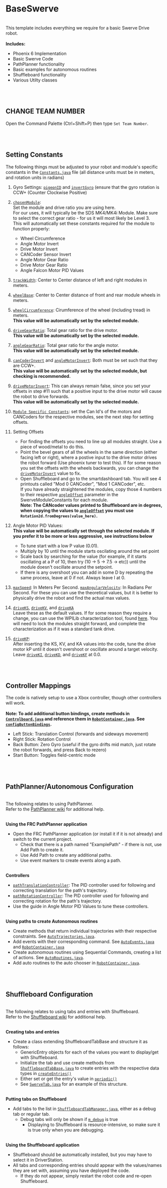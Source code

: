 # BaseSwerve </br>

<br>This template includes everything we require for a basic Swerve Drive robot.
<br>
<br><b>Includes:</b>
   * Phoenix 6 Implementation
   * Basic Swerve Code
   * PathPlanner functionality
   * Basic examples for autonomous routines
   * Shuffleboard functionality
   * Various Utilty classes


<br><br>**CHANGE TEAM NUMBER**
----
Open the Command Palette (Ctrl+Shift+P) then type ```Set Team Number```.


<br><br>**Setting Constants**
----
The following things must be adjusted to your robot and module's specific constants in the [```Constants.java```](https://github.com/TeamSCREAM4522/BaseSwerve/blob/main/src/main/java/frc/robot/Constants.java) file (all distance units must be in meters, and rotation units in radians)</br>
1. Gyro Settings: [```pigeonID```](https://github.com/TeamSCREAM4522/BaseSwerve/blob/main/src/main/java/frc/robot/Constants.java) and [```invertGyro```](https://github.com/TeamSCREAM4522/BaseSwerve/blob/main/src/main/java/frc/robot/Constants.java) (ensure that the gyro rotation is CCW+ (Counter Clockwise Positive)
2. [```chosenModule```](https://github.com/TeamSCREAM4522/BaseSwerve/blob/main/src/main/java/frc/robot/Constants.java): 
<br>Set the module and drive ratio you are using here.
<br>For our uses, it will typically be the SDS MK4/MK4i Module. Make sure to select the correct gear ratio - for us it will most likely be Level 3.
<br>This will automatically set these constants required for the module to function properly:
    * Wheel Circumference
    * Angle Motor Invert
    * Drive Motor Invert
    * CANCoder Sensor Invert
    * Angle Motor Gear Ratio
    * Drive Motor Gear Ratio
    * Angle Falcon Motor PID Values
    
4. [```trackWidth```](https://github.com/TeamSCREAM4522/BaseSwerve/blob/main/src/main/java/frc/robot/Constants.java): Center to Center distance of left and right modules in meters.
5. [```wheelBase```](https://github.com/TeamSCREAM4522/BaseSwerve/blob/main/src/main/java/frc/robot/Constants.java): Center to Center distance of front and rear module wheels in meters.
6. [```wheelCircumference```](https://github.com/TeamSCREAM4522/BaseSwerve/blob/main/src/main/java/frc/robot/Constants.java): Cirumference of the wheel (including tread) in meters. <br><b>This value will be automatically set by the selected module.</b>
7. [```driveGearRatio```](https://github.com/TeamSCREAM4522/BaseSwerve/blob/main/src/main/java/frc/robot/Constants.java): Total gear ratio for the drive motor. <br><b>This value will be automatically set by the selected module.</b>
8. [```angleGearRatio```](https://github.com/TeamSCREAM4522/BaseSwerve/blob/main/src/main/java/frc/robot/Constants.java): Total gear ratio for the angle motor. <br><b>This value will be automatically set by the selected module.</b>
9. [```canCoderInvert```](https://github.com/TeamSCREAM4522/BaseSwerve/blob/main/src/main/java/frc/robot/Constants.java) and [```angleMotorInvert```](https://github.com/TeamSCREAM4522/BaseSwerve/blob/main/src/main/java/frc/robot/Constants.java): Both must be set such that they are CCW+. <br><b>This value will be automatically set by the selected module, but checking is recommended.</b>
10. [```driveMotorInvert```](https://github.com/TeamSCREAM4522/BaseSwerve/blob/main/src/main/java/frc/robot/Constants.java): This can always remain false, since you set your offsets in step #11 such that a positive input to the drive motor will cause the robot to drive forwards. <br><b>This value will be automatically set by the selected module.</b>

11. [```Module Specific Constants```](https://github.com/TeamSCREAM4522/BaseSwerve/blob/main/src/main/java/frc/robot/Constants.java): set the Can Id's of the motors and CANCoders for the respective modules, see the next step for setting offsets.
12. Setting Offsets
    * For finding the offsets you need to line up all modules straight. Use a piece of wood/metal to do this.
    * Point the bevel gears of all the wheels in the same direction (either facing left or right), where a postive input to the drive motor drives the robot forward (Use phoenix tuner to test this). If for some reason you set the offsets with the wheels backwards, you can change the [```driveMotorInvert```](https://github.com/TeamSCREAM4522/BaseSwerve/blob/main/src/main/java/frc/robot/Constants.java) value to fix.
    * Open Shuffleboard and go to the smartdashboard tab. You will see 4 printouts called "Mod 0 CANCoder", "Mod 1 CANCoder", etc. 
    <br>If you have already straightened the modules, copy those 4 numbers to their respective [```angleOffset```](https://github.com/TeamSCREAM4522/BaseSwerve/blob/main/src/main/java/frc/robot/Constants.java) parameter in the SwerveModuleConstants for each module.
    <br><b>Note: The CANcoder values printed to Shuffleboard are in degrees, when copying the values to [```angleOffset```](https://github.com/TeamSCREAM4522/BaseSwerve/blob/main/src/main/java/frc/robot/Constants.java) you must use ```Rotation2d.fromDegrees(value_here)```.</b>

13. Angle Motor PID Values: <br><b>This value will be automatically set through the selected module. If you prefer it to be more or less aggressive, see instructions below</b> 
    * To tune start with a low P value (0.01).
    * Multiply by 10 until the module starts oscilating around the set point
    * Scale back by searching for the value (for example, if it starts oscillating at a P of 10, then try (10 -> 5 -> 7.5 -> etc)) until the module doesn't oscillate around the setpoint.
    * If there is any overshoot you can add in some D by repeating the same process, leave at 0 if not. Always leave I at 0.

14. [```maxSpeed```](https://github.com/TeamSCREAM4522/BaseSwerve/blob/main/src/main/java/frc/robot/Constants.java): In Meters Per Second. [```maxAngularVelocity```](https://github.com/TeamSCREAM4522/BaseSwerve/blob/main/src/main/java/frc/robot/Constants.java): In Radians Per Second. For these you can use the theoretical values, but it is better to physically drive the robot and find the actual max values.

15. [```driveKS```](https://github.com/TeamSCREAM4522/BaseSwerve/blob/main/src/main/java/frc/robot/Constants.java), [```driveKV```](https://github.com/TeamSCREAM4522/BaseSwerve/blob/main/src/main/java/frc/robot/Constants.java), and [```driveKA```](https://github.com/TeamSCREAM4522/BaseSwerve/blob/main/src/main/java/frc/robot/Constants.java)
<br>Leave these as the default values. If for some reason they require a change, you can use the WPILib characterization tool, found [here](https://docs.wpilib.org/en/stable/docs/software/wpilib-tools/robot-characterization/introduction.html). You will need to lock the modules straight forward, and complete the characterization as if it was a standard tank drive.
17. [```driveKP```](https://github.com/TeamSCREAM4522/BaseSwerve/blob/main/src/main/java/frc/robot/Constants.java): 
<br>After inserting the KS, KV, and KA values into the code, tune the drive motor kP until it doesn't overshoot or oscillate around a target velocity.
<br>Leave [```driveKI```](https://github.com/TeamSCREAM4522/BaseSwerve/blob/main/src/main/java/frc/robot/Constants.java), [```driveKD```](https://github.com/TeamSCREAM4522/BaseSwerve/blob/main/src/main/java/frc/robot/Constants.java), and [```driveKF```](https://github.com/TeamSCREAM4522/BaseSwerve/blob/main/src/main/java/frc/robot/Constants.java) at 0.0.


<br><br>**Controller Mappings**
----
The code is natively setup to use a Xbox controller, though other controllers will work. </br>
<br><b>Note: To add additional button bindings, create methods in [```Controlboard.java```](https://github.com/TeamSCREAM4522/BaseSwerve/blob/main/src/main/java/frc/robot/controlboard/Controlboard.java) and reference them in [```RobotContainer.java```](https://github.com/TeamSCREAM4522/BaseSwerve/blob/main/src/main/java/frc/robot/RobotContainer.java).
See [```configButtonBindings```](https://github.com/TeamSCREAM4522/BaseSwerve/blob/main/src/main/java/frc/robot/RobotContainer.java).</b>
* Left Stick: Translation Control (forwards and sideways movement)
* Right Stick: Rotation Control </br>
* Back Button: Zero Gyro (useful if the gyro drifts mid match, just rotate the robot forwards, and press Back to rezero)
* Start Button: Toggles field-centric mode



<br><br>**PathPlanner/Autonomous Configuration**
----
<br>The following relates to using PathPlanner.
<br>Refer to the [PathPlanner wiki](https://github.com/mjansen4857/pathplanner/wiki) for additional help.

<br><b>Using the FRC PathPlanner application</b>
* Open the FRC PathPlanner application (or install it if it is not already) and switch to the current project.
   * Check that there is a path named "ExamplePath" - if there is not, use Add Path to create it.
   * Use Add Path to create any additional paths.
   * Use event markers to create events along a path. 

<br><b>Controllers</b>
* [```pathTranslationController```](https://github.com/TeamSCREAM4522/BaseSwerve/blob/main/src/main/java/frc/robot/Constants.java): The PID controller used for following and correcting translation for the path's trajectory.
* [```pathRotationController```](https://github.com/TeamSCREAM4522/BaseSwerve/blob/main/src/main/java/frc/robot/Constants.java): The PID controller used for following and correcting rotation for the path's trajectory.
* Use the guide in Angle Motor PID Values to tune these controllers.

<br><b>Using paths to create Autonomous routines</b>
* Create methods that return individual trajectories with their respective constraints. See [```AutoTrajectories.java```](https://github.com/TeamSCREAM4522/BaseSwerve/blob/main/src/main/java/frc/robot/auto/AutoTrajectories.java).
* Add events with their corresponding command. See [```AutoEvents.java```](https://github.com/TeamSCREAM4522/BaseSwerve/blob/main/src/main/java/frc/robot/auto/AutoEvents.java) and [```RobotContainer.java```](https://github.com/TeamSCREAM4522/BaseSwerve/blob/main/src/main/java/frc/robot/RobotContainer.java)
* Create autonomous routines using Sequential Commands, creating a list of actions. See [```AutoRoutines.java```](https://github.com/TeamSCREAM4522/BaseSwerve/blob/main/src/main/java/frc/robot/auto/AutoRoutines.java).
* Add auto routines to the auto chooser in [```RobotContainer.java```](https://github.com/TeamSCREAM4522/BaseSwerve/blob/main/src/main/java/frc/robot/RobotContainer.java).



<br><br>**Shuffleboard Configuration**
----
<br>The following relates to using tabs and entries with Shuffleboard.
<br>Refer to the [Shuffleboard wiki](https://docs.wpilib.org/en/stable/docs/software/dashboards/shuffleboard/index.html) for additional help.

<br><b>Creating tabs and entries</b>
* Create a class extending ShuffleboardTabBase and structure it as follows:
   * GenericEntry objects for each of the values you want to display/get with Shuffleboard.
   * Initialize the tab and use create methods from [```ShuffleboardTabBase.java```](https://github.com/TeamSCREAM4522/BaseSwerve/blob/main/src/main/java/frc/robot/shuffleboard/ShuffleboardTabBase.java) to create entries with the respective data types in [```createEntries()```](https://github.com/TeamSCREAM4522/BaseSwerve/blob/main/src/main/java/frc/robot/shuffleboard/ShuffleboardTabBase.java)
   * Either set or get the entry's value in [```periodic()```](https://github.com/TeamSCREAM4522/BaseSwerve/blob/main/src/main/java/frc/robot/shuffleboard/ShuffleboardTabManager.java)
   * See [```SwerveTab.java```](https://github.com/TeamSCREAM4522/BaseSwerve/blob/main/src/main/java/frc/robot/shuffleboard/tabs/SwerveTab.java) for an example of this structure.
 
<br><b>Putting tabs on Shuffleboard</b>
* Add tabs to the list in [```ShuffleboardTabManager.java```](https://github.com/TeamSCREAM4522/BaseSwerve/blob/main/src/main/java/frc/robot/shuffleboard/ShuffleboardTabManager.java), either as a debug tab or regular tab.
   * Debug tabs will only be shown if [```m_debug```](https://github.com/TeamSCREAM4522/BaseSwerve/blob/main/src/main/java/frc/robot/shuffleboard/ShuffleboardTabManager.java) is true
      * Displaying to Shuffleboard is resource-intensive, so make sure it is true only when you are debugging.

<br><b>Using the Shuffleboard application</b>
* Shuffleboard should be automatically installed, but you may have to select it in DriverStation.
* All tabs and corresponding entries should appear with the values/names they are set with, assuming you have deployed the code.
   * If they do not appear, simply restart the robot code and re-open Shuffleboard.

